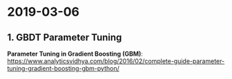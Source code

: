 # 2019-03-06
## 1. GBDT Parameter Tuning
**Parameter Tuning in Gradient Boosting (GBM)**:  
https://www.analyticsvidhya.com/blog/2016/02/complete-guide-parameter-tuning-gradient-boosting-gbm-python/
